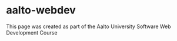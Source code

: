 # aalto-webdev
This page was created as part of the Aalto University Software Web Development Course
